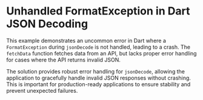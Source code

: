 # Unhandled FormatException in Dart JSON Decoding

This example demonstrates an uncommon error in Dart where a `FormatException` during `jsonDecode` is not handled, leading to a crash. The `fetchData` function fetches data from an API, but lacks proper error handling for cases where the API returns invalid JSON.

The solution provides robust error handling for `jsonDecode`, allowing the application to gracefully handle invalid JSON responses without crashing.  This is important for production-ready applications to ensure stability and prevent unexpected failures.